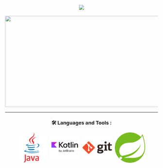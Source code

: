  
<div  align="center">
  <img src="https://media.giphy.com/media/KzJkzjggfGN5Py6nkT/giphy.gif" width="100"/>
 </div>
 
  <div id= "center">
<img src= "https://komarev.com/ghpvc/?username=Mehman1995-github-username&style=flat-square&color=blueviolet" alt=""/>
</div>

<div align="center">
  <img src="https://media.giphy.com/media/dWesBcTLavkZuG35MI/giphy.gif" width="600" height="300"/>


  
  
  
  ---
  ### :hammer_and_wrench: Languages and Tools :
  <img src ="https://github.com/devicons/devicon/blob/master/icons/java/java-original-wordmark.svg" width="100" height="100" />&nbsp;
  <img src ="https://github.com/devicons/devicon/blob/master/icons/kotlin/kotlin-original-wordmark.svg" width="100" height="100"/>&nbsp;
  <img src = "https://github.com/devicons/devicon/blob/master/icons/git/git-original-wordmark.svg" width="100" height="100"/>&nbsp; 
  <img src = "https://github.com/devicons/devicon/blob/master/icons/spring/spring-original.svg" width = "100" height = "100"/>&nbsp;

